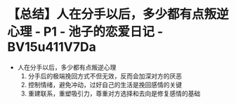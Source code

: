 # 【总结】人在分手以后，多少都有点叛逆心理 - P1 - 池子的恋爱日记 - BV15u411V7Da

-   人在分手以后，多少都有点叛逆心理
    1.  分手后的极端挽回方式不但无效，反而会加深对方的厌恶
    2.  控制情绪，避免冲动，过好自己的生活是挽回感情的关键
    3.  重建联系，重塑吸引力，尊重对方选择和去向是修复感情的基础